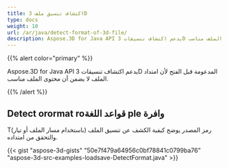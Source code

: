 ```yaml
---
title: اكتشاف تنسيق ملف 3D
type: docs
weight: 10
url: /ar/java/detect-format-of-3d-file/
description: Aspose.3D for Java API يدعم اكتشاف تنسيقات 3D المدعومة قبل الفتح لأن امتداد الملف لا يضمن أن محتوى الملف مناسب.
---
```

{{% alert color="primary" %}} 

Aspose.3D for Java API يدعم اكتشاف تنسيقات 3D المدعومة قبل الفتح لأن امتداد الملف لا يضمن أن محتوى الملف مناسب.

{{% /alert %}} 
##  **Detect orormat roقواعد اللغة ple وافرة**
Tرمز المصدر يوضح كيفية الكشف عن تنسيق الملف (باستخدام مسار الملف أو تيار) والتحقق من امتداده.

{{< gist "aspose-3d-gists" "50e7f479a64956c0bf78841c0799ba76" "aspose-3d-src-examples-loadsave-DetectFormat.java" >}}




